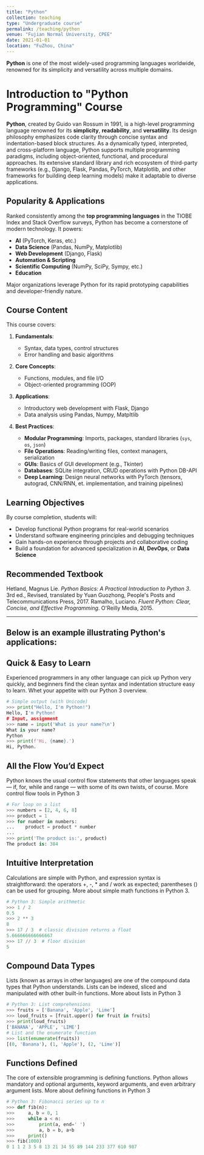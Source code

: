 ```yaml
---
title: "Python"
collection: teaching
type: "Undergraduate course"
permalink: /teaching/python
venue: "Fujian Normal University, CPEE"
date: 2021-01-01
location: "FuZhou, China"
---
```


**Python** is one of the most widely-used programming languages worldwide, renowned for its simplicity and versatility across multiple domains.

# Introduction to "Python Programming" Course

**Python**, created by Guido van Rossum in 1991, is a high-level programming language renowned for its **simplicity**, **readability**, and **versatility**. Its design philosophy emphasizes code clarity through concise syntax and indentation-based block structures. As a dynamically typed, interpreted, and cross-platform language, Python supports multiple programming paradigms, including object-oriented, functional, and procedural approaches. Its extensive standard library and rich ecosystem of third-party frameworks (e.g., Django, Flask, Pandas, PyTorch, Matplotlib, and other frameworks for building deep learning models) make it adaptable to diverse applications.

## Popularity & Applications

Ranked consistently among the **top programming languages** in the TIOBE Index and Stack Overflow surveys, Python has become a cornerstone of modern technology. It powers:

- **AI** (PyTorch, Keras, etc.)
- **Data Science** (Pandas, NumPy, Matplotlib)
- **Web Development** (Django, Flask)
- **Automation & Scripting**
- **Scientific Computing** (NumPy, SciPy, Sympy, etc.)
- **Education**

Major organizations leverage Python for its rapid prototyping capabilities and developer-friendly nature.

## Course Content

This course covers:

1. **Fundamentals**:  
   - Syntax, data types, control structures  
   - Error handling and basic algorithms  

2. **Core Concepts**:  
   - Functions, modules, and file I/O  
   - Object-oriented programming (OOP)  

3. **Applications**:  
   - Introductory web development with Flask, Django  
   - Data analysis using Pandas, Numpy, Matpltlib  

4. **Best Practices**:  
   - **Modular Programming**: Imports, packages, standard libraries (`sys`, `os`, `json`)  
   - **File Operations**: Reading/writing files, context managers, serialization  
   - **GUIs**: Basics of GUI development (e.g., Tkinter)  
   - **Databases**: SQLite integration, CRUD operations with Python DB-API
   - **Deep Learning**: Design neural networks with PyTorch (tensors, autograd, CNN/RNN, et. implementation, and training pipelines)  

## Learning Objectives

By course completion, students will:
- Develop functional Python programs for real-world scenarios  
- Understand software engineering principles and debugging techniques  
- Gain hands-on experience through projects and collaborative coding  
- Build a foundation for advanced specialization in **AI**, **DevOps**, or **Data Science**

## Recommended Textbook

  Hetland, Magnus Lie. *Python Basics: A Practical Introduction to Python 3*. 3rd ed., Revised, translated by Yuan Guozhong, People's Posts and Telecommunications Press, 2017.
  Ramalho, Luciano. *Fluent Python: Clear, Concise, and Effective Programming*. O'Reilly Media, 2015.

---

## Below is an example illustrating Python's applications:

## Quick & Easy to Learn

Experienced programmers in any other language can pick up Python very quickly, and beginners find the clean syntax and indentation structure easy to learn. Whet your appetite with our Python 3 overview.

```python
# Simple output (with Unicode)
>>> print("Hello, I'm Python!")
Hello, I'm Python!
# Input, assignment
>>> name = input('What is your name?\n')
What is your name?
Python
>>> print(f'Hi, {name}.')
Hi, Python.
```

## All the Flow You’d Expect

Python knows the usual control flow statements that other languages speak — if, for, while and range — with some of its own twists, of course. More control flow tools in Python 3
```python
# For loop on a list
>>> numbers = [2, 4, 6, 8]
>>> product = 1
>>> for number in numbers:
...    product = product * number
... 
>>> print('The product is:', product)
The product is: 384
```

## Intuitive Interpretation

Calculations are simple with Python, and expression syntax is straightforward: the operators +, -, * and / work as expected; parentheses () can be used for grouping. More about simple math functions in Python 3.

```python
# Python 3: Simple arithmetic
>>> 1 / 2
0.5
>>> 2 ** 3
8
>>> 17 / 3  # classic division returns a float
5.666666666666667
>>> 17 // 3  # floor division
5
```

## Compound Data Types

Lists (known as arrays in other languages) are one of the compound data types that Python understands. Lists can be indexed, sliced and manipulated with other built-in functions. More about lists in Python 3

```python
# Python 3: List comprehensions
>>> fruits = ['Banana', 'Apple', 'Lime']
>>> loud_fruits = [fruit.upper() for fruit in fruits]
>>> print(loud_fruits)
['BANANA', 'APPLE', 'LIME']
# List and the enumerate function
>>> list(enumerate(fruits))
[(0, 'Banana'), (1, 'Apple'), (2, 'Lime')]
```

## Functions Defined

The core of extensible programming is defining functions. Python allows mandatory and optional arguments, keyword arguments, and even arbitrary argument lists. More about defining functions in Python 3
```python
# Python 3: Fibonacci series up to n
>>> def fib(n):
>>>     a, b = 0, 1
>>>     while a < n:
>>>         print(a, end=' ')
>>>         a, b = b, a+b
>>>     print()
>>> fib(1000)
0 1 1 2 3 5 8 13 21 34 55 89 144 233 377 610 987
```

